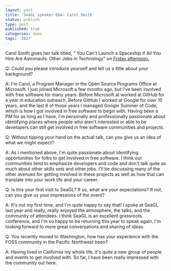 ```yaml
---
layout: post
title: 'SeaGL speaker Q&A: Carol Smith'
status: publish
type: post
published: true
categories: news
tags: '2017'
---
```


Carol Smith gives her talk titled, " You Can't Launch a Spaceship if All You Hire Are Astronauts: Other Jobs in Technology" on [Friday afternoon.](https://osem.seagl.org/conferences/seagl2017/program/proposals/318)

Q: Could you please introduce yourself and tell us a little about your background?

A: I'm Carol, a Program Manager in the Open Source Programs Office at Microsoft. I just joined Microsoft a few months ago, but I've been involved with free software for many years. Before Microsoft at worked at GitHub for a year in education outreach. Before GitHub I worked at Google for over 10 years, and the last 6 of those years I managed Google Summer of Code, which is how I got involved in free software to begin with. Having been a PM for as long as I have, I'm personally and professionally passionate about identifying places where people who aren't interested or able to be developers can still get involved in free software communities and projects. 

Q: Without tipping your hand on the actual talk, can you give us an idea of what we might expect?

A: As I mentioned above, I'm quite passionate about identifying opportunities for folks to get involved in free software. I think our communities tend to emphasize developers and code and don't talk quite as much about other skills sets and other jobs. I'll be discussing many of the other avenues for getting involved in these projects as well as how that can translate into your work life and your career. 

Q: Is this your first visit to SeaGL? If so, what are your expectations? If not, can you give us your impressions of the event?

A: It's not my first time, and I'm quite happy to say that! I spoke at SeaGL last year and really, really enjoyed the atmosphere, the talks, and the community of attendees. I think SeaGL is an excellent grassroots conference, and I'm so happy to be returning this year to speak again. I'm looking forward to more great conversations and sharing of ideas. 

Q: You recently moved to Washington, how has your experience with the FOSS community in the Pacific Northwest been? 

A: Having lived in California my whole life, it's quite a new group of people and events to get involved with. So far, I have been really impressed with the community out here. 
 


